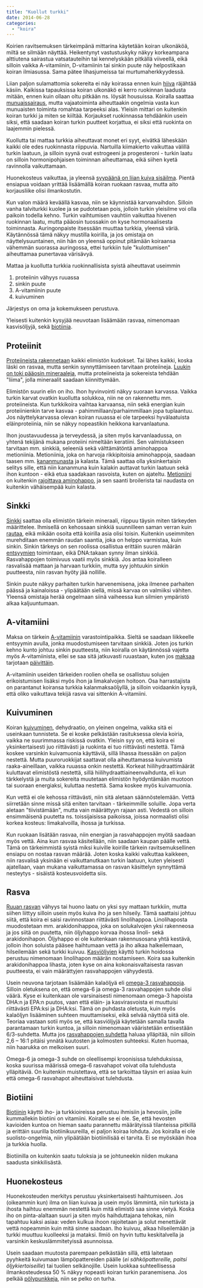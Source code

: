 ```yaml
---
title: "Kuollut turkki"
date: 2014-06-28
categories: 
  - "koira"
---
```


Koirien ravitsemuksen tärkeimpänä mittarina käytetään koiran ulkonäköä, miltä se silmään näyttää. Heikentynyt vastustuskyky näkyy korkeampana alttiutena sairastua vatsatauteihin tai kennelyskään pitkällä viiveellä, eikä silloin vaikka A-vitamiinin, D-vitamiinin tai sinkin puute näy helpostikaan koiran ilmiasussa. Sama pätee lihasjumeissa tai murtumaherkkyydessä.

<!--more-->

Liian paljon sulamattomia sokereita ei näy koirassa ennen kuin [hiiva](https://www.katiska.eu/tieto/koira-sairaus-elimet/onko-koiran-hiiva-ikuinen-riesa/) räjähtää käsiin. Kaikissa tapauksissa koiran ulkonäkö ei kerro ruokinnan laadusta mitään, ennen kuin ollaan oltu pitkään ns. löysät housuissa. Koiralla saattaa [munuaissairaus](https://www.katiska.eu/tieto/podcastit-vlog/128-koiran-munuaisruokinta/), mutta vajaatoiminta aiheuttaakin ongelmia vasta kun munuaisten toiminta romahtaa tarpeeksi alas. Yleisin mittari on kuitenkin koiran turkki ja miten se kiiltää. Korjaukset ruokinnassa tehdäänkin usein siksi, että saadaan koiran turkin puutteet korjattua, ei siksi että ruokinta on laajemmin pielessä.

Kuollutta tai mattaa turkkia aiheuttavat monet eri syyt, eivätkä läheskään kaikki ole edes ruokinnasta riippuvia. Nartuilla kiimakierto vaikuttaa välillä turkin laatuun, ja silloin syynä ovat estrogeeni ja progesteroni - turkin laatu on silloin hormonipohjaisen toiminnan aiheuttamaa, eikä siihen kyetä ravinnolla vaikuttamaan.

Huonekosteus vaikuttaa, ja yleensä [syypäänä on liian kuiva sisäilma](https://www.katiska.eu/tieto/koiran-allergia-hiiva-iho/tammikuun-kutinat/). Pientä ensiapua voidaan yrittää lisäämällä koiran ruokaan rasvaa, mutta aito korjausliike olisi ilmankostutin.

Kun valon määrä keväällä kasvaa, niin se käynnistää karvanvaihdon. Silloin vanha talviturkki kuolee ja se pudotetaan pois, jolloin turkin yleisilme voi olla paikoin todella kehno. Turkin vaihtumisen vauhtiin vaikuttaa hivenen ruokinnan laatu, mutta pääosin tuossakin on kyse hormonaalisesta toiminnasta. Auringonpaiste itsessään muuttaa turkkia, yleensä väriä. Käytännössä tämä näkyy mustilla koirilla, ja jos omistaja on näyttelysuuntainen, niin hän on yleensä oppinut pitämään koiraansa vähemmän suorassa auringossa, ettei turkkiin tule "kulottumisen" aiheuttamaa punertavaa värisävyä.

Mattaa ja kuollutta turkkia ruokinnallisista syistä aiheuttavat useimmin

1. proteiinin vähyys ruuassa
2. sinkin puute
3. A-vitamiinin puute
4. kuivuminen

Järjestys on oma ja kokemukseen perustuva.

Yleisesti kuitenkin kysyjää neuvotaan lisäämään rasvaa, nimenomaan kasvisöljyjä, sekä [biotiinia](https://www.katiska.eu/tieto/b-vitamiinit/biotiini-b7-vitamiini/).

## Proteiinit

[Proteiineista rakennetaan](https://www.katiska.eu/tieto/proteiinit/proteiini-ruokinnassa/ "Proteiini ruokinnassa") kaikki elimistön kudokset. Tai lähes kaikki, koska läski on rasvaa, mutta senkin synnyttämiseen tarvitaan proteiineja. [Luukin on toki pääosin mineraaleja](https://www.katiska.eu/tieto/koira-raakaruokinta-raaka-aineet/luu-kaaviona/), mutta proteiineista ja sokereista tehdään "liima", jolla mineraalit saadaan kiinnittymään.

Elimistön suurin elin on iho. Ihon hyvinvointi näkyy suoraan karvassa. Vaikka turkin karvat ovatkin kuollutta solukkoa, niin ne on rakennettu mm. proteiineista. Kun turkkikoira vaihtaa karvaansa, niin sekä energian kuin proteiinienkin tarve kasvaa - pahimmillaan/parhaimmillaan jopa tuplaantuu. Jos näyttelykarvassa olevan koiran ruuassa ei ole tarpeeksi hyvälaatuista eläinproteiinia, niin se näkyy nopeastikin heikkona karvanlaatuna.

Ihon joustavuudessa ja terveydessä, ja siten myös karvanlaadussa, on yhtenä tekijänä mukana proteiini nimeltään keratiini. Sen valmistukseen tarvitaan mm. sinkkiä, seleeniä sekä välttämätöntä aminohappoa metioniinia. Metioniinia, joka on harvoja rikkipitoisia aminohappoja, saadaan taasen mm. [kananmunasta](https://www.katiska.eu/tieto/koira-raakaruokinta-raaka-aineet/kananmuna-lyhyesti/ "Kananmuna") ja kalasta. Tämä saattaa olla yksinkertaisin selitys sille, että niin kananmuna kuin kalakin auttavat turkin laatuun sekä ihon kuntoon - eikä etua saadakaan rasvoista, kuten on ajateltu. [Metioniini](https://www.katiska.eu/tieto/aminohapot/metioniini/) on kuitenkin [rajoittava aminohappo](https://www.koiranravitsemus.fi/aihe/Rajoittava_aminohappo), ja sen saanti broilerista tai naudasta on kuitenkin vähäisempää kuin kalasta.

## Sinkki

[Sinkki](https://www.katiska.eu/tieto/sinkki/sinkki/) saattaa olla elimistön tärkein mineraali, riippuu täysin miten tärkeyden määrittelee. Ihmisellä on kehossaan sinkkiä suunnilleen saman verran kuin [rautaa](https://www.katiska.eu/tieto/rauta/rauta/), eikä mikään osoita että koirilla asia olisi toisin. Kuitenkin useimmiten murehditaan enemmän raudan saantia, joka on helppo varmistaa, kuin sinkin. Sinkin tärkeys on sen roolissa osallistua erittäin suuren määrän [entsyymien](https://www.katiska.eu/tieto/koira/entsyymit/) toimintaan, eikä DNA:takaan synny ilman sinkkiä. Rasvahappojen toimivuus vaatii myös sinkkiä. Jos antaa koiralleen rasvalisää mattaan ja harvaan turkkiin, mutta syy johtuukin sinkin puutteesta, niin rasvan hyöty jää nollille.

Sinkin puute näkyy parhaiten turkin harvenemisena, joka ilmenee parhaiten päässä ja kainaloissa - ylipäätään siellä, missä karvaa on valmiiksi vähiten. Yleensä omistaja herää ongelmaan siinä vaiheessa kun silmien ympäristö alkaa kaljuuntumaan.

## A-vitamiini

Maksa on tärkein [A-vitamiinin](https://www.katiska.eu/tieto/a-vitamiini/a-vitamiini/) varastointipaikka. Sieltä se saadaan liikkeelle entsyymin avulla, jonka muodostumiseen tarvitaan sinkkiä. Joten jos turkin kehno kunto johtuu sinkin puutteesta, niin koiralla on käytännössä vajetta myös A-vitamiinista, ellei se saa sitä jatkuvasti ruuastaan, kuten jos [maksaa](https://www.katiska.eu/tieto/koira-raakaruokinta-raaka-aineet/maksa/) tarjotaan [päivittäin](https://www.katiska.eu/tieto/podcastit-vlog/84-maksaa-joka-paiva/).

A-vitamiinin useiden tärkeiden roolien ohella se osallistuu solujen erikoistumisen lisäksi myös ihon ja limakalvojen hoitoon. Osa harrastajista on parantanut koiransa turkkia kalanmaksaöljyllä, ja silloin voidaankin kysyä, että oliko vaikuttava tekijä rasva vai sittenkin A-vitamiini.

## Kuivuminen

Koiran [kuivuminen](https://www.katiska.eu/tieto/koira-sairaus-elimet/kuivuminen/), dehydraatio, on yleinen ongelma, vaikka sitä ei useinkaan tunnisteta. Se ei koske pelkästään rasituksessa olevia koiria, vaikka ne suurimmassa riskissä ovatkin. Yleisin syy on, että koira ei yksinkertaisesti juo riittävästi ja ruokinta ei tuo riittävästi nestettä. Tämä koskee varsinkin kuivamuonia käyttäviä, sillä lihassa itsessään on paljon nestettä. Mutta puuroruokkijat saattavat olla aiheuttamassa kuivumista raaka-aineillaan, vaikka ruuassa onkin nestettä. Korkeat hiilihydraattimäärät kuluttavat elimistöstä nestettä, sillä hiilihydraattiaineenvaihdunta, eli kun tärkkelystä ja muita sokereita muutetaan elimistön hyödyntämään muotoon tai suoraan energiaksi, kuluttaa nestettä. Sama koskee myös kuivamuonia.

Kun vettä ei ole kehossa riittävästi, niin sitä aletaan säännöstelemään. Vettä siirretään sinne missä sitä eniten tarvitaan - tärkeimmille soluille. Jopa verta aletaan "tiivistämään", mutta vain määrättyyn rajaan asti. Vedestä on silloin ensimmäisenä puutetta ns. toissijaisissa paikoissa, joissa normaalisti olisi korkea kosteus: limakalvoilla, ihossa ja turkissa.

Kun ruokaan lisätään rasvaa, niin energian ja rasvahappojen myötä saadaan myös vettä. Aina kun rasvaa käsitellään, niin saadaan kaupan päälle vettä. Tämä on tärkeimmistä syistä miksi kuiville koirille tärkein ravitsemuksellinen ensiapu on nostaa rasvan määrää. Joten koska kaikki vaikuttaa kaikkeen, niin rasvalisä yksinään ei vaikuttanutkaan turkin laatuun, kuten yleisesti ajatellaan, vaan mukana vaikuttamassa on rasvan käsittelyn synnyttämä nesteytys - sisäistä kosteusvoidetta siis.

## Rasva

[Ruuan rasvan](https://www.katiska.eu/tieto/rasvat/rasva-ruokinnassa/ "Rasva ruokinnassa") vähyys tai huono laatu on yksi syy mattaan turkkiin, mutta siihen liittyy silloin usein myös kuiva iho ja sen hilseily. Tämä saattaisi johtuu siitä, että koira ei saisi ravinnostaan riittävästi linolihappoa. Linolihaposta muodostetaan mm. arakidonihappoa, joka on solukalvojen yksi rakenneosa ja jos siitä on puutetta, niin öljyhappo korvaa ihossa linoli- sekä arakidonihapon. Öljyhappo ei ole kuitenkaan rakennusosana yhtä kestävä, jolloin ihon soluista pääsee haihtumaan vettä ja iho alkaa halkeilemaan, hilseilemään sekä turkki kuivuu. [Kasviöljyjen](https://www.katiska.eu/tieto/koira-tuotearvostelu-rasvat/kasvisoljyvertailu/) käyttö turkin hoidossa perustuu nimenomaan linolihapon määrän nostamiseen. Koira saa kuitenkin arakidonihappoa lihasta, joten kyse on aina kokonaisvaltaisesta rasvan puutteesta, ei vain määrättyjen rasvahappojen vähyydestä.

Usein neuvona tarjotaan lisäämään kalaöljyä eli [omega-3 rasvahappoja](https://www.katiska.eu/tieto/rasvat/omega-3-perusteita/). Silloin oletuksena on, että omega-6 ja omega-3 rasvahappojen suhde olisi väärä. Kyse ei kuitenkaan ole varsinaisesti nimenomaan omega-3 hapoista DHA:n ja EPA:n puutos, vaan että eläin- ja kasvirasvoista ei muuttuisi riittävästi EPA:ksi ja DHA:ksi. Tämä on puhdasta oletusta, kuin myös kalaöljyn lisääminen suhteen muuttamiseksi, eikä selvää näyttöä siitä ole. Teoriaa vastaan sotii myös se, että kasviöljyjä käytetään samalla tavalla parantamaan turkin kuntoa, ja silloin nimenomaan vääristetään entisestään 6/3-suhdetta. Mutta jos [rasvahappojen suhdetta](https://www.katiska.eu/tieto/koira-lisaravinne-oljy/tee-se-itse-oljylisa/) haluaa ylläpitää, niin silloin 2,6 – 16:1 pitäisi ynnätä kuutosten ja kolmosten suhteeksi. Kuten huomaa, niin haarukka on melkoisen suuri.

Omega-6 ja omega-3 suhde on oleellisempi kroonisissa tulehduksissa, koska suurissa määrissä omega-6 rasvahapot voivat olla tulehdusta ylläpitäviä. On kuitenkin muistettava, että se tarkoittaa täysin eri asiaa kuin että omega-6 rasvahapot aiheuttaisivat tulehdusta.

## Biotiini

[Biotiinin](https://www.katiska.eu/tieto/b-vitamiinit/biotiini-b7-vitamiini/ "Biotiini (B7-vitamiini)") käyttö iho- ja turkkioireissa perustuu ihmisiin ja hevosiin, joille kummallekin biotiini on vitamiini. Koiralle se ei ole. Se, että hevosten kavioiden kuntoa on hieman saatu parannettu määrätyissä tilanteissa pitkillä ja erittäin suurilla biotiinikuureilla, ei paljon koiraa lohduta. Jos koiralla ei ole suolisto-ongelmia, niin ylipäätään biotiinilisää ei tarvita. Ei se myöskään ihoa ja turkkia huolla.

Biotiinilla on kuitenkin saatu tuloksia ja se johtuneekin niiden mukana saadusta sinkkilisästä.

## Huonekosteus

Huonekosteuden merkitys perustuu yksinkertaisesti haihtumiseen. Jos (oikeammin kun) ilma on liian kuivaa ja usein myös lämmintä, niin turkista ja ihosta haihtuu enemmän nestettä kuin mitä elimistö saa sinne vietyä. Koska iho on pinta-alaltaan suuri ja siten myös haihduttajana tehokas, niin tapahtuu kaksi asiaa: veden kulkua ihoon rajoitetaan ja solut menettävät vettä nopeammin kuin mitä sinne saadaan. Iho kuivuu, alkaa hilseilemään ja turkki muuttuu kuolleeksi ja mataksi. Ilmiö on hyvin tuttu keskitalvella ja varsinkin keskuslämmitetyissä asunnoissa.

Usein saadaan muutosta parempaan pelkästään sillä, että laitetaan pyyhkeitä kuivumaan lämpöpattereiden päälle (_ei sähköpattereille, paitsi öljykiertoiseille_) tai tuolien selkänojille. Usein luokkaa suhteellisessa ilmankosteudessa 50 % näkyy nopeasti koiran turkin paranemisena. Jos pelkää [pölypunkkeja](https://www.katiska.eu/tieto/koiran-allergia-hiiva-iho/varastopunkki/ "Varastopunkki"), niin se pelko on turha.
